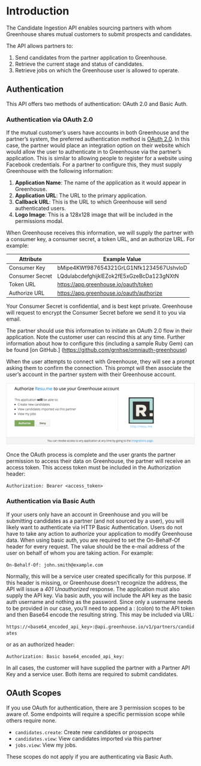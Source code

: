 # Introduction

The Candidate Ingestion API enables sourcing partners with whom Greenhouse shares mutual customers to submit prospects and candidates.

The API allows partners to:

1. Send candidates from the partner application to Greenhouse.
2. Retrieve the current stage and status of candidates.
3. Retrieve jobs on which the Greenhouse user is allowed to operate.

## Authentication

This API offers two methods of authentication: OAuth 2.0 and Basic Auth.

### Authentication via OAuth 2.0

If the mutual customer’s users have accounts in both Greenhouse and the partner’s system, the preferred authentication method is [OAuth 2.0](https://tools.ietf.org/html/rfc6749). In this case, the partner would place an integration option on their website which would allow the user to authenticate in to Greenhouse via the partner’s application. This is similar to allowing people to register for a website using Facebook credentials. For a partner to configure this, they must supply Greenhouse with the following information:

1. **Application Name**: The name of the application as it would appear in Greenhouse.
2. **Application URL**: The URL to the primary application.
3. **Callback URL**: This is the URL to which Greenhouse will send
authenticated users.
4. **Logo Image**: This is a 128x128 image that will be included in the
permissions modal.

When Greenhouse receives this information, we will supply the partner with a consumer key, a consumer secret, a token URL, and an authorize URL. For example:


Attribute | Example Value
-------------- | -------------- 
Consumer Key| bMipe4KWf987654321GrLG1Nfk1234567UshvloD
Consumer Secret | LQdulabcdefghijklEZok2fE5xGzeBcDa123gNXtN
Token URL| https://app.greenhouse.io/oauth/token
Authorize URL | https://app.greenhouse.io/oauth/authorize

<aside class="notice">
Your Consumer Secret is confidential, and is best kept private. Greenhouse will request to encrypt the Consumer Secret before we send it to you via email. 
</aside>

The partner should use this information to initiate an OAuth 2.0 flow in their application. Note the customer user can rescind this at any time. Further information about how to configure this (including a sample Ruby Gem) can be found [on GitHub.] (https://github.com/grnhse/omniauth-greenhouse)

When the user attempts to connect with Greenhouse, they will see a prompt asking them to confirm the connection. This prompt will then associate the user’s account in the partner system with their Greenhouse account.

<img src="/images/prompt.png" alt= "Prompt Image" max-width>

Once the OAuth process is complete and the user grants the partner permission to access their data on Greenhouse, the partner will receive an access token.  This access token must be included in the Authorization header:

`Authorization: Bearer <access_token>`

### Authentication via Basic Auth

If your users only have an account in Greenhouse and you will be submitting candidates as a partner (and not sourced by a user), you will likely want to authenticate via HTTP Basic Authentication. Users do not have to take any action to authorize your application to modify Greenhouse data. When using basic auth, you are required to set the On-Behalf-Of header for every request. The value should be the e-mail address of the user on behalf of whom you are taking action. For example:

`On-Behalf-Of: john.smith@example.com`

Normally, this will be a service user created specifically for this purpose. If this header is missing, or Greenhouse doesn’t recognize the address, the API will issue a *401 Unauthorized* response. The application must also supply the API key. Via basic auth, you will include the API key as the basic auth username and nothing as the password. Since only a username needs to be provided in our case, you’ll need to append a : (colon) to the API token and then Base64 encode the resulting string. This may be included via URL:

`https://<base64_encoded_api_key>:@api.greenhouse.io/v1/partners/candidates`

or as an authorized header:

`Authorization: Basic base64_encoded_api_key:`

In all cases, the customer will have supplied the partner with a Partner API Key and a service user. Both items are required to submit candidates.

## OAuth Scopes
If you use OAuth for authentication, there are 3 permission scopes to be aware of. Some endpoints will require a specific permission scope while others require none.

* `candidates.create`: Create new candidates or prospects
* `candidates.view`: View candidates imported via this partner
* `jobs.view`: View my jobs.

<aside class="warning">
These scopes do not apply if you are authenticating via Basic Auth.
</aside>